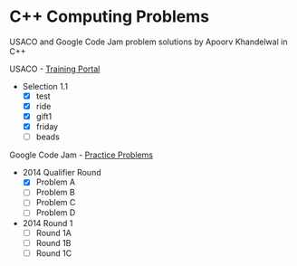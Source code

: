C++ Computing Problems
========================
USACO and Google Code Jam problem solutions by Apoorv Khandelwal in C++

USACO - [Training Portal](http://cerberus.delos.com:790/usacogate)
  - Selection 1.1
  	- [x] test
  	- [x] ride
  	- [x] gift1
	- [x] friday
	- [ ] beads

Google Code Jam - [Practice Problems](https://code.google.com/codejam/contests.html)
  - 2014 Qualifier Round
  	- [x] Problem A
  	- [ ] Problem B
	- [ ] Problem C
	- [ ] Problem D
  - 2014 Round 1
	- [ ] Round 1A
	- [ ] Round 1B
	- [ ] Round 1C
